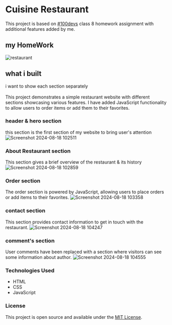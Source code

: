 # Cuisine Restaurant
This project is based on [#100devs](https://leonnoel.com/100devs) class 8 homework assignment with additional features added by me.
## my HomeWork
![restaurant](https://github.com/user-attachments/assets/6c367102-fae0-43a4-9fd7-47a5d0200c18)
## what i built
i want to show each section separately<br><br>
This project demonstrates a simple restaurant website with different sections showcasing various features. I have added JavaScript functionality to allow users to order items or add them to their favorites.
### header & hero section
this section is the first section of my website to bring user's attention
![Screenshot 2024-08-18 102511](https://github.com/user-attachments/assets/9990a520-74b9-4f99-9bc0-7bd14ae06385)
### About Restaurant section
This section gives a brief overview of the restaurant & its history
![Screenshot 2024-08-18 102859](https://github.com/user-attachments/assets/9df9bb74-de1e-4433-b2f2-f42d1d4fa19c)
### Order section
The order section is powered by JavaScript, allowing users to place orders or add items to their favorites.
![Screenshot 2024-08-18 103358](https://github.com/user-attachments/assets/3275613b-4266-4819-a497-996edad2a469)
### contact section
This section provides contact information to get in touch with the restaurant.
![Screenshot 2024-08-18 104247](https://github.com/user-attachments/assets/0e2098ae-904b-4113-bff8-4914d6a09fc1)
### comment's section
User comments have been replaced with a section where visitors can see some information about author.
![Screenshot 2024-08-18 104555](https://github.com/user-attachments/assets/690f4401-4646-41fd-a9e5-77feb0ded814)
### Technologies Used

- HTML
- CSS
- JavaScript
### License
This project is open source and available under the [MIT License](https://opensource.org/licenses/MIT).

